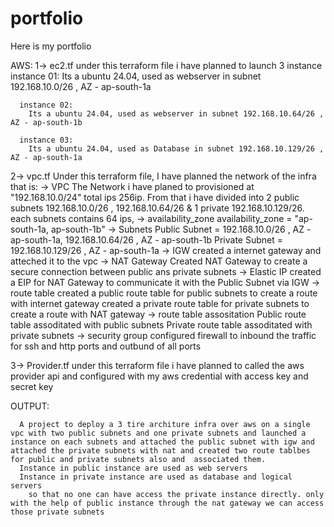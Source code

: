 # portfolio
Here is my portfolio

AWS:
1-> ec2.tf
    under this terraform file i have planned to launch 3 instance
      instance 01:
        Its a ubuntu 24.04, used as webserver in subnet 192.168.10.0/26 , AZ - ap-south-1a
      
      instance 02:
        Its a ubuntu 24.04, used as webserver in subnet 192.168.10.64/26 , AZ - ap-south-1b

      instance 03:
        Its a ubuntu 24.04, used as Database in subnet 192.168.10.129/26 , AZ - ap-south-1a

2-> vpc.tf
    Under this terraform file, I have planned the network of the infra
        that is:
            -> VPC
                The Network i have planed to provisioned at "192.168.10.0/24" total ips 256ip.
                From that i have divided into 2 public subnets 192.168.10.0/26 , 192.168.10.64/26 & 1 private 192.168.10.129/26.
                each subnets contains 64 ips,
            -> availability_zone
               availability_zone = "ap-south-1a, ap-south-1b"
            -> Subnets
                Public Subnet = 192.168.10.0/26 , AZ - ap-south-1a, 192.168.10.64/26 , AZ - ap-south-1b
                Private Subnet = 192.168.10.129/26 , AZ - ap-south-1a
            -> IGW
                created a internet gateway and atteched it to the vpc
            -> NAT Gateway
                Created NAT Gateway to create a secure connection between public ans private subnets
            -> Elastic IP
                created a EIP for NAT Gateway to communicate it with the Public Subnet via IGW
            -> route table
                created a public route table for public subnets to create a route with internet gateway
                created a private route table for private subnets to create a route with NAT gateway
            -> route table assositation
                Public route table assoditated with public subnets
                Private route table assoditated with private subnets
            -> security group
                configured firewall to inbound the traffic for ssh and http ports and outbund of all ports

3-> Provider.tf
    under this terraform file i have planned to called the aws provider api and configured with my aws credential with access key and secret key

OUTPUT:

      A project to deploy a 3 tire architure infra over aws on a single vpc with two public subnets and one private subnets and launched a instance on each subnets and attached the public subnet with igw and attached the private subnets with nat and created two route tablbes for public and private subnets also and  associated them.
      Instance in public instance are used as web servers
      Instance in private instance are used as database and logical servers
        so that no one can have access the private instance directly. only with the help of public instance through the nat gateway we can access those private subnets
